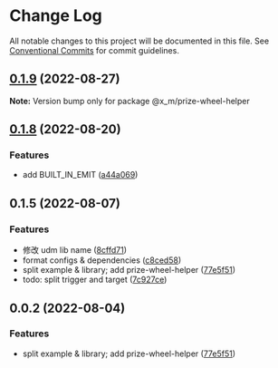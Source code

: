 # Change Log

All notable changes to this project will be documented in this file.
See [Conventional Commits](https://conventionalcommits.org) for commit guidelines.

## [0.1.9](https://github.com/xiaomingTang/xiaoming/compare/v0.1.8...v0.1.9) (2022-08-27)

**Note:** Version bump only for package @x_m/prize-wheel-helper





## [0.1.8](https://github.com/xiaomingTang/xiaoming/compare/v0.1.7...v0.1.8) (2022-08-20)


### Features

* add BUILT_IN_EMIT ([a44a069](https://github.com/xiaomingTang/xiaoming/commit/a44a069072ef6608325814b71559502e7bcf0d5c))





## 0.1.5 (2022-08-07)


### Features

* 修改 udm lib name ([8cffd71](https://github.com/xiaomingTang/xiaoming/commit/8cffd715f2ac3bda9527e9544bd828b142ac3d78))
* format configs & dependencies ([c8ced58](https://github.com/xiaomingTang/xiaoming/commit/c8ced58aae0c55f9a21814dcbbabbf8b2564aa1d))
* split example & library; add prize-wheel-helper ([77e5f51](https://github.com/xiaomingTang/xiaoming/commit/77e5f510e0a16bab94c0587c18670058c101d5a5))
* todo: split trigger and target ([7c927ce](https://github.com/xiaomingTang/xiaoming/commit/7c927cee7975171826ffdccdb8c902cdaddf19e2))





## 0.0.2 (2022-08-04)


### Features

* split example & library; add prize-wheel-helper ([77e5f51](https://github.com/xiaomingTang/xiaoming/commit/77e5f510e0a16bab94c0587c18670058c101d5a5))
